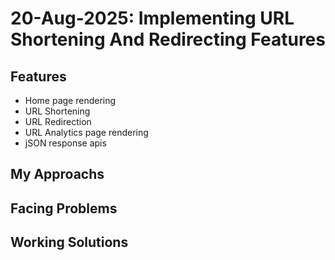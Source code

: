 # 20-Aug-2025: Implementing URL Shortening And Redirecting Features

## Features

- Home page rendering
- URL Shortening
- URL Redirection
- URL Analytics page rendering
- jSON response apis

## My Approachs

## Facing Problems

## Working Solutions
